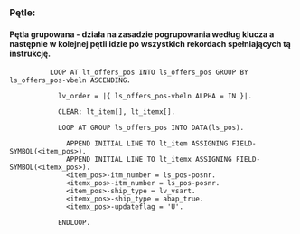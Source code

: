 ### Pętle:

#### Pętla grupowana - działa na zasadzie pogrupowania według klucza a następnie w kolejnej pętli idzie po wszystkich rekordach spełniających tą instrukcję.

```
          LOOP AT lt_offers_pos INTO ls_offers_pos GROUP BY ls_offers_pos-vbeln ASCENDING.

            lv_order = |{ ls_offers_pos-vbeln ALPHA = IN }|.

            CLEAR: lt_item[], lt_itemx[].

            LOOP AT GROUP ls_offers_pos INTO DATA(ls_pos).

              APPEND INITIAL LINE TO lt_item ASSIGNING FIELD-SYMBOL(<item_pos>).
              APPEND INITIAL LINE TO lt_itemx ASSIGNING FIELD-SYMBOL(<itemx_pos>).
              <item_pos>-itm_number = ls_pos-posnr.
              <itemx_pos>-itm_number = ls_pos-posnr.
              <item_pos>-ship_type = lv_vsart.
              <itemx_pos>-ship_type = abap_true.
              <itemx_pos>-updateflag = 'U'.

            ENDLOOP.
```
